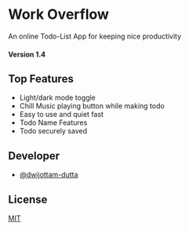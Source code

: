 
# Work Overflow  

An online Todo-List App for keeping nice productivity

#### Version 1.4

## Top Features

- Light/dark mode toggle
- Chill Music playing button while making todo
- Easy to use and quiet fast
- Todo Name Features
- Todo securely saved

  
## Developer

- [@dwijottam-dutta](https://github.com/Dwijottam-Dutta)

  
## License

[MIT](https://choosealicense.com/licenses/mit/)

  
